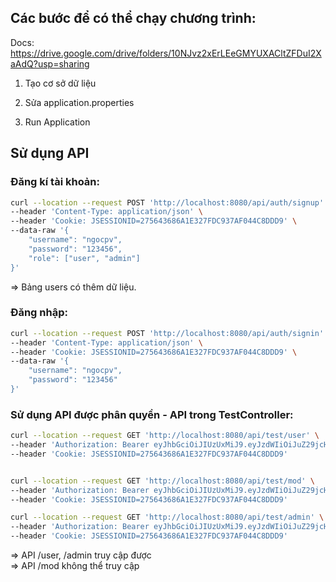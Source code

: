 ## Các bước để có thể chạy chương trình:

Docs: https://drive.google.com/drive/folders/10NJvz2xErLEeGMYUXACltZFDuI2XaAdQ?usp=sharing

1. Tạo cơ sở dữ liệu

2. Sửa application.properties

3. Run Application

## Sử dụng API
### Đăng kí tài khoản:

```sh
curl --location --request POST 'http://localhost:8080/api/auth/signup' \
--header 'Content-Type: application/json' \
--header 'Cookie: JSESSIONID=275643686A1E327FDC937AF044C8DDD9' \
--data-raw '{
    "username": "ngocpv",
    "password": "123456",
    "role": ["user", "admin"]
}'
```
=> Bảng users có thêm dữ liệu.

### Đăng nhập:

```sh
curl --location --request POST 'http://localhost:8080/api/auth/signin' \
--header 'Content-Type: application/json' \
--header 'Cookie: JSESSIONID=275643686A1E327FDC937AF044C8DDD9' \
--data-raw '{
    "username": "ngocpv",
    "password": "123456"
}'
```

### Sử dụng API được phân quyền - API trong TestController:

```sh
curl --location --request GET 'http://localhost:8080/api/test/user' \
--header 'Authorization: Bearer eyJhbGciOiJIUzUxMiJ9.eyJzdWIiOiJuZ29jcHYiLCJpYXQiOjE2MzkzOTIwMDQsImV4cCI6MTYzOTQ3ODQwNH0.4sdxdX43t_KINsHPe0R8CGJsI4EWAsuBoFlp2fx9W52v4m1lSKmiGU2fSkEhq9-3R1H0y3ojc2l7D-03mXumPg' \
--header 'Cookie: JSESSIONID=275643686A1E327FDC937AF044C8DDD9'


curl --location --request GET 'http://localhost:8080/api/test/mod' \
--header 'Authorization: Bearer eyJhbGciOiJIUzUxMiJ9.eyJzdWIiOiJuZ29jcHYiLCJpYXQiOjE2MzkzOTIwMDQsImV4cCI6MTYzOTQ3ODQwNH0.4sdxdX43t_KINsHPe0R8CGJsI4EWAsuBoFlp2fx9W52v4m1lSKmiGU2fSkEhq9-3R1H0y3ojc2l7D-03mXumPg' \
--header 'Cookie: JSESSIONID=275643686A1E327FDC937AF044C8DDD9'

curl --location --request GET 'http://localhost:8080/api/test/admin' \
--header 'Authorization: Bearer eyJhbGciOiJIUzUxMiJ9.eyJzdWIiOiJuZ29jcHYiLCJpYXQiOjE2MzkzOTIwMDQsImV4cCI6MTYzOTQ3ODQwNH0.4sdxdX43t_KINsHPe0R8CGJsI4EWAsuBoFlp2fx9W52v4m1lSKmiGU2fSkEhq9-3R1H0y3ojc2l7D-03mXumPg' \
--header 'Cookie: JSESSIONID=275643686A1E327FDC937AF044C8DDD9'
```
=> API /user, /admin truy cập được  
=> API /mod không thể truy cập
